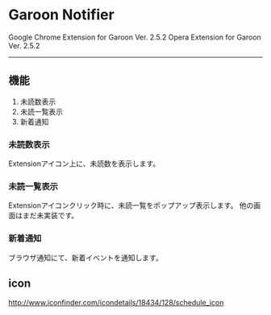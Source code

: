 # Garoon Notifier
Google Chrome Extension for Garoon Ver. 2.5.2
Opera Extension for Garoon Ver. 2.5.2

---

## 機能
1. 未読数表示
2. 未読一覧表示
3. 新着通知

### 未読数表示
Extensionアイコン上に、未読数を表示します。

### 未読一覧表示
Extensionアイコンクリック時に、未読一覧をポップアップ表示します。
他の画面はまだ未実装です。

### 新着通知
ブラウザ通知にて、新着イベントを通知します。


## icon
http://www.iconfinder.com/icondetails/18434/128/schedule_icon
